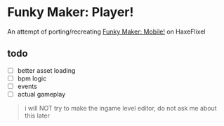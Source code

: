 # Funky Maker: Player!
An attempt of porting/recreating [Funky Maker: Mobile!](https://play.google.com/store/apps/details?id=com.kingamescreator.fnmm) on HaxeFlixel

## todo
- [ ] better asset loading
- [ ] bpm logic
- [ ] events
- [ ] actual gameplay

> i will NOT try to make the ingame level editor, do not ask me about this later

